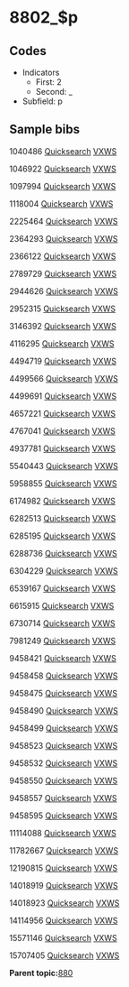 # 8802\_$p

## Codes

-   Indicators
    -   First: 2
    -   Second: \_
-   Subfield: p

## Sample bibs

1040486 [Quicksearch](https://search.library.yale.edu/catalog/1040486) [VXWS](http://prodorbis.library.yale.edu:7014/vxws/GetHoldingsService?bibId=1040486)

1046922 [Quicksearch](https://search.library.yale.edu/catalog/1046922) [VXWS](http://prodorbis.library.yale.edu:7014/vxws/GetHoldingsService?bibId=1046922)

1097994 [Quicksearch](https://search.library.yale.edu/catalog/1097994) [VXWS](http://prodorbis.library.yale.edu:7014/vxws/GetHoldingsService?bibId=1097994)

1118004 [Quicksearch](https://search.library.yale.edu/catalog/1118004) [VXWS](http://prodorbis.library.yale.edu:7014/vxws/GetHoldingsService?bibId=1118004)

2225464 [Quicksearch](https://search.library.yale.edu/catalog/2225464) [VXWS](http://prodorbis.library.yale.edu:7014/vxws/GetHoldingsService?bibId=2225464)

2364293 [Quicksearch](https://search.library.yale.edu/catalog/2364293) [VXWS](http://prodorbis.library.yale.edu:7014/vxws/GetHoldingsService?bibId=2364293)

2366122 [Quicksearch](https://search.library.yale.edu/catalog/2366122) [VXWS](http://prodorbis.library.yale.edu:7014/vxws/GetHoldingsService?bibId=2366122)

2789729 [Quicksearch](https://search.library.yale.edu/catalog/2789729) [VXWS](http://prodorbis.library.yale.edu:7014/vxws/GetHoldingsService?bibId=2789729)

2944626 [Quicksearch](https://search.library.yale.edu/catalog/2944626) [VXWS](http://prodorbis.library.yale.edu:7014/vxws/GetHoldingsService?bibId=2944626)

2952315 [Quicksearch](https://search.library.yale.edu/catalog/2952315) [VXWS](http://prodorbis.library.yale.edu:7014/vxws/GetHoldingsService?bibId=2952315)

3146392 [Quicksearch](https://search.library.yale.edu/catalog/3146392) [VXWS](http://prodorbis.library.yale.edu:7014/vxws/GetHoldingsService?bibId=3146392)

4116295 [Quicksearch](https://search.library.yale.edu/catalog/4116295) [VXWS](http://prodorbis.library.yale.edu:7014/vxws/GetHoldingsService?bibId=4116295)

4494719 [Quicksearch](https://search.library.yale.edu/catalog/4494719) [VXWS](http://prodorbis.library.yale.edu:7014/vxws/GetHoldingsService?bibId=4494719)

4499566 [Quicksearch](https://search.library.yale.edu/catalog/4499566) [VXWS](http://prodorbis.library.yale.edu:7014/vxws/GetHoldingsService?bibId=4499566)

4499691 [Quicksearch](https://search.library.yale.edu/catalog/4499691) [VXWS](http://prodorbis.library.yale.edu:7014/vxws/GetHoldingsService?bibId=4499691)

4657221 [Quicksearch](https://search.library.yale.edu/catalog/4657221) [VXWS](http://prodorbis.library.yale.edu:7014/vxws/GetHoldingsService?bibId=4657221)

4767041 [Quicksearch](https://search.library.yale.edu/catalog/4767041) [VXWS](http://prodorbis.library.yale.edu:7014/vxws/GetHoldingsService?bibId=4767041)

4937781 [Quicksearch](https://search.library.yale.edu/catalog/4937781) [VXWS](http://prodorbis.library.yale.edu:7014/vxws/GetHoldingsService?bibId=4937781)

5540443 [Quicksearch](https://search.library.yale.edu/catalog/5540443) [VXWS](http://prodorbis.library.yale.edu:7014/vxws/GetHoldingsService?bibId=5540443)

5958855 [Quicksearch](https://search.library.yale.edu/catalog/5958855) [VXWS](http://prodorbis.library.yale.edu:7014/vxws/GetHoldingsService?bibId=5958855)

6174982 [Quicksearch](https://search.library.yale.edu/catalog/6174982) [VXWS](http://prodorbis.library.yale.edu:7014/vxws/GetHoldingsService?bibId=6174982)

6282513 [Quicksearch](https://search.library.yale.edu/catalog/6282513) [VXWS](http://prodorbis.library.yale.edu:7014/vxws/GetHoldingsService?bibId=6282513)

6285195 [Quicksearch](https://search.library.yale.edu/catalog/6285195) [VXWS](http://prodorbis.library.yale.edu:7014/vxws/GetHoldingsService?bibId=6285195)

6288736 [Quicksearch](https://search.library.yale.edu/catalog/6288736) [VXWS](http://prodorbis.library.yale.edu:7014/vxws/GetHoldingsService?bibId=6288736)

6304229 [Quicksearch](https://search.library.yale.edu/catalog/6304229) [VXWS](http://prodorbis.library.yale.edu:7014/vxws/GetHoldingsService?bibId=6304229)

6539167 [Quicksearch](https://search.library.yale.edu/catalog/6539167) [VXWS](http://prodorbis.library.yale.edu:7014/vxws/GetHoldingsService?bibId=6539167)

6615915 [Quicksearch](https://search.library.yale.edu/catalog/6615915) [VXWS](http://prodorbis.library.yale.edu:7014/vxws/GetHoldingsService?bibId=6615915)

6730714 [Quicksearch](https://search.library.yale.edu/catalog/6730714) [VXWS](http://prodorbis.library.yale.edu:7014/vxws/GetHoldingsService?bibId=6730714)

7981249 [Quicksearch](https://search.library.yale.edu/catalog/7981249) [VXWS](http://prodorbis.library.yale.edu:7014/vxws/GetHoldingsService?bibId=7981249)

9458421 [Quicksearch](https://search.library.yale.edu/catalog/9458421) [VXWS](http://prodorbis.library.yale.edu:7014/vxws/GetHoldingsService?bibId=9458421)

9458458 [Quicksearch](https://search.library.yale.edu/catalog/9458458) [VXWS](http://prodorbis.library.yale.edu:7014/vxws/GetHoldingsService?bibId=9458458)

9458475 [Quicksearch](https://search.library.yale.edu/catalog/9458475) [VXWS](http://prodorbis.library.yale.edu:7014/vxws/GetHoldingsService?bibId=9458475)

9458490 [Quicksearch](https://search.library.yale.edu/catalog/9458490) [VXWS](http://prodorbis.library.yale.edu:7014/vxws/GetHoldingsService?bibId=9458490)

9458499 [Quicksearch](https://search.library.yale.edu/catalog/9458499) [VXWS](http://prodorbis.library.yale.edu:7014/vxws/GetHoldingsService?bibId=9458499)

9458523 [Quicksearch](https://search.library.yale.edu/catalog/9458523) [VXWS](http://prodorbis.library.yale.edu:7014/vxws/GetHoldingsService?bibId=9458523)

9458532 [Quicksearch](https://search.library.yale.edu/catalog/9458532) [VXWS](http://prodorbis.library.yale.edu:7014/vxws/GetHoldingsService?bibId=9458532)

9458550 [Quicksearch](https://search.library.yale.edu/catalog/9458550) [VXWS](http://prodorbis.library.yale.edu:7014/vxws/GetHoldingsService?bibId=9458550)

9458557 [Quicksearch](https://search.library.yale.edu/catalog/9458557) [VXWS](http://prodorbis.library.yale.edu:7014/vxws/GetHoldingsService?bibId=9458557)

9458595 [Quicksearch](https://search.library.yale.edu/catalog/9458595) [VXWS](http://prodorbis.library.yale.edu:7014/vxws/GetHoldingsService?bibId=9458595)

11114088 [Quicksearch](https://search.library.yale.edu/catalog/11114088) [VXWS](http://prodorbis.library.yale.edu:7014/vxws/GetHoldingsService?bibId=11114088)

11782667 [Quicksearch](https://search.library.yale.edu/catalog/11782667) [VXWS](http://prodorbis.library.yale.edu:7014/vxws/GetHoldingsService?bibId=11782667)

12190815 [Quicksearch](https://search.library.yale.edu/catalog/12190815) [VXWS](http://prodorbis.library.yale.edu:7014/vxws/GetHoldingsService?bibId=12190815)

14018919 [Quicksearch](https://search.library.yale.edu/catalog/14018919) [VXWS](http://prodorbis.library.yale.edu:7014/vxws/GetHoldingsService?bibId=14018919)

14018923 [Quicksearch](https://search.library.yale.edu/catalog/14018923) [VXWS](http://prodorbis.library.yale.edu:7014/vxws/GetHoldingsService?bibId=14018923)

14114956 [Quicksearch](https://search.library.yale.edu/catalog/14114956) [VXWS](http://prodorbis.library.yale.edu:7014/vxws/GetHoldingsService?bibId=14114956)

15571146 [Quicksearch](https://search.library.yale.edu/catalog/15571146) [VXWS](http://prodorbis.library.yale.edu:7014/vxws/GetHoldingsService?bibId=15571146)

15707405 [Quicksearch](https://search.library.yale.edu/catalog/15707405) [VXWS](http://prodorbis.library.yale.edu:7014/vxws/GetHoldingsService?bibId=15707405)

**Parent topic:**[880](../../tags/880/880.md)

